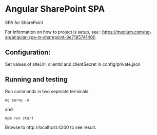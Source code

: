 # Angular SharePoint SPA

SPA for SharePoint

For information on how to project is setup, see : https://medium.com/ng-sp/angular-spa-in-sharepoint-3e7195741460

## Configuration:

Set values of siteUrl, clientId and clientSecret in config/private.json

## Running and testing

Run commands in two seperate terminals:

`ng serve -o`

and

`npm run start`

Browse to http://localhost:4200 to see result.